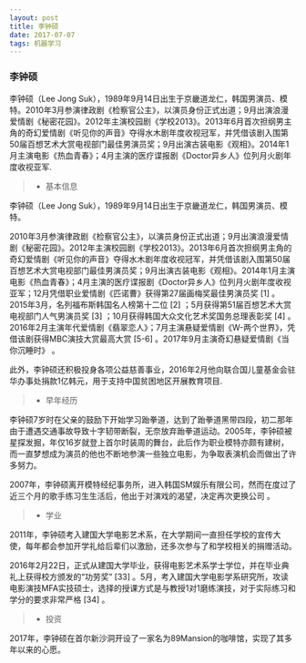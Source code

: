 ```yaml
---
layout: post
title: 李钟硕
date: 2017-07-07 
tags: 机器学习    
---
```



### 李钟硕 

李钟硕（Lee Jong Suk），1989年9月14日出生于京畿道龙仁，韩国男演员、模特。2010年3月参演律政剧《检察官公主》，以演员身份正式出道；9月出演浪漫爱情剧《秘密花园》。2012年主演校园剧《学校2013》。2013年6月首次担纲男主角的奇幻爱情剧《听见你的声音》夺得水木剧年度收视冠军，并凭借该剧入围第50届百想艺术大赏电视部门最佳男演员奖；9月出演古装电影《观相》。2014年1月主演电影《热血青春》；4月主演的医疗谍报剧《Doctor异乡人》位列月火剧年度收视亚军.

>* 基本信息

李钟硕（Lee Jong Suk），1989年9月14日出生于京畿道龙仁，韩国男演员、模特。

2010年3月参演律政剧《检察官公主》，以演员身份正式出道；9月出演浪漫爱情剧《秘密花园》。2012年主演校园剧《学校2013》。2013年6月首次担纲男主角的奇幻爱情剧《听见你的声音》夺得水木剧年度收视冠军，并凭借该剧入围第50届百想艺术大赏电视部门最佳男演员奖；9月出演古装电影《观相》。2014年1月主演电影《热血青春》；4月主演的医疗谍报剧《Doctor异乡人》位列月火剧年度收视亚军；12月凭借职业爱情剧《匹诺曹》获得第27届画梅奖最佳男演员奖 [1]  。2015年3月，名列福布斯韩国名人榜第十二位 [2]  ；5月获得第51届百想艺术大赏电视部门人气男演员奖 [3]  ；10月获得韩国大众文化艺术奖国务总理表彰奖 [4]  。2016年2月主演年代爱情剧《翡翠恋人》；7月主演悬疑爱情剧《W-两个世界》，凭借该剧获得MBC演技大赏最高大赏 [5-6]  。2017年9月主演奇幻悬疑爱情剧《当你沉睡时》 。

此外，李钟硕还积极投身各项公益慈善事业，2016年2月他向联合国儿童基金会驻华办事处捐款1亿韩元，用于支持中国贫困地区开展教育项目.


>* 早年经历

李钟硕7岁时在父亲的鼓励下开始学习跆拳道，达到了跆拳道黑带四段，初二那年由于遭遇交通事故导致十字韧带断裂，无奈放弃跆拳道运动。2005年，李钟硕被星探发掘，年仅16岁就登上首尔时装周的舞台，此后作为职业模特亦颇有建树，而一直梦想成为演员的他也不断地参演一些独立电影，为争取表演机会而做出了许多努力。

2007年，李钟硕离开模特经纪事务所，进入韩国SM娱乐有限公司，然而在度过了近三个月的歌手练习生生活后，他出于对演戏的渴望，决定再次更换公司  。

>* 学业

2011年，李钟硕考入建国大学电影艺术系，在大学期间一直担任学校的宣传大使，每年都会参加开学礼给后辈们以激励，还多次参与了和学校相关的捐赠活动。

2016年2月22日，正式从建国大学毕业，获得电影艺术系学士学位，并在毕业典礼上获得校方颁发的“功劳奖” [33]  。5月，考入建国大学电影学系研究所，攻读电影演技MFA实技硕士，选择的授课方式是与教授1对1磨练演技，对于实际练习和学分的要求非常严格 [34]  。

>* 投资

2017年，李钟硕在首尔新沙洞开设了一家名为89Mansion的咖啡馆，实现了其多年以来的心愿。
